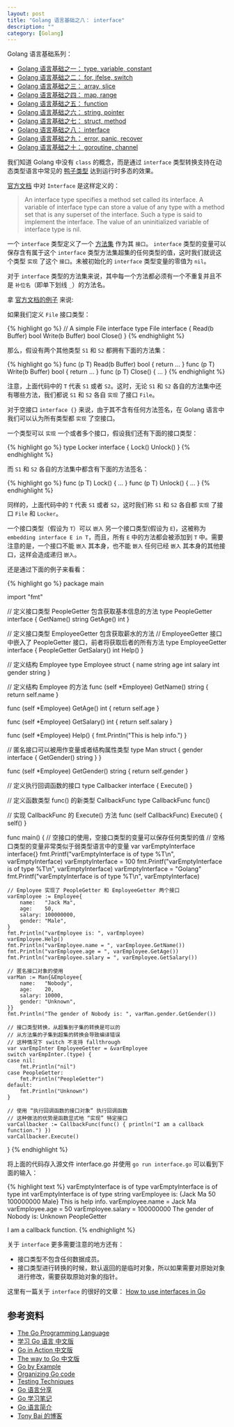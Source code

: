 ```yaml
---
layout: post
title: "Golang 语言基础之八： interface"
description: ""
category: [Golang]
---
```


Golang 语言基础系列：

- [Golang 语言基础之一： type, variable, constant](/golang-fundamentals-1-types-variables-constants.html)
- [Golang 语言基础之二： for, ifelse, switch](/golang-fundamentals-2-for-ifelse-switch.html)
- [Golang 语言基础之三： array, slice](/golang-fundamentals-3-array-slice.html)
- [Golang 语言基础之四： map, range](/golang-fundamentals-4-map-range.html)
- [Golang 语言基础之五： function](/golang-fundamentals-5-function.html)
- [Golang 语言基础之六： string, pointer](/golang-fundamentals-6-string-pointer.html)
- [Golang 语言基础之七： struct, method](/2014/12/28/golang-fundamentals-7-struct-method.html)
- [Golang 语言基础之八： interface](/golang-fundamentals-8-interface.html)
- [Golang 语言基础之九： error, panic, recover](/golang-fundamentals-9-error-panic-recover.html)
- [Golang 语言基础之十： goroutine, channel](/golang-fundamentals-10-goroutine-channel.html)

我们知道 Golang 中没有 `class` 的概念，而是通过 `interface` 类型转换支持在动态类型语言中常见的 [鸭子类型][3] 达到运行时多态的效果。

[官方文档][1] 中对 `Interface` 是这样定义的：

> An interface type specifies a method set called its interface. A variable of interface type can store a value of any type with a method set that is any superset of the interface. Such a type is said to implement the interface. The value of an uninitialized variable of interface type is nil.

一个 `interface` 类型定义了一个 [方法集][2] 作为其 `接口`。 `interface` 类型的变量可以保存含有属于这个 `interface` 类型方法集超集的任何类型的值，这时我们就说这个类型 `实现` 了这个 `接口`。未被初始化的 `interface` 类型变量的零值为 `nil`。

对于 `interface` 类型的方法集来说，其中每一个方法都必须有一个不重复并且不是 `补位名`（即单下划线 `_`）的方法名。

拿 [官方文档的例子][1] 来说:

如果我们定义 `File` 接口类型：

{% highlight go %}
// A simple File interface
type File interface {
	Read(b Buffer) bool
	Write(b Buffer) bool
	Close()
}
{% endhighlight %}

那么，假设有两个其他类型 `S1` 和 `S2` 都拥有下面的方法集：

{% highlight go %}
func (p T) Read(b Buffer) bool { return … }
func (p T) Write(b Buffer) bool { return … }
func (p T) Close() { … }
{% endhighlight %}

注意，上面代码中的 `T` 代表 `S1` 或者 `S2`。这时，无论 `S1` 和 `S2` 各自的方法集中还有哪些方法，我们都说 `S1` 和 `S2` 各自 `实现` 了接口 `File`。

对于空接口 `interface {}` 来说，由于其不含有任何方法签名，在 Golang 语言中我们可以认为所有类型都 `实现` 了空接口。

一个类型可以 `实现` 一个或者多个接口，假设我们还有下面的接口类型：

{% highlight go %}
type Locker interface {
	Lock()
	Unlock()
}
{% endhighlight %}

而 `S1` 和 `S2` 各自的方法集中都含有下面的方法签名：

{% highlight go %}
func (p T) Lock() { … }
func (p T) Unlock() { … }
{% endhighlight %}

同样的，上面代码中的 `T` 代表 `S1` 或者 `S2`，这时我们称 `S1` 和 `S2` 各自都 `实现` 了接口 `File` 和 `Locker`。

一个接口类型（假设为 `T`）可以 `嵌入` 另一个接口类型(假设为 `E`)，这被称为 `embedding interface E in T`，而且，所有 `E` 中的方法都会被添加到 `T` 中。需要注意的是，一个接口不能 `嵌入` 其本身，也不能 `嵌入` 任何已经 `嵌入` 其本身的其他接口，这样会造成递归 `嵌入`。

还是通过下面的例子来看看：

{% highlight go %}
package main

import "fmt"

// 定义接口类型 PeopleGetter 包含获取基本信息的方法
type PeopleGetter interface {
	GetName() string
	GetAge() int
}

// 定义接口类型 EmployeeGetter 包含获取薪水的方法
// EmployeeGetter 接口中嵌入了 PeopleGetter 接口，前者将获取后者的所有方法
type EmployeeGetter interface {
	PeopleGetter
	GetSalary() int
	Help()
}

// 定义结构 Employee
type Employee struct {
	name   string
	age    int
	salary int
	gender string
}

// 定义结构 Employee 的方法
func (self *Employee) GetName() string {
	return self.name
}

func (self *Employee) GetAge() int {
	return self.age
}

func (self *Employee) GetSalary() int {
	return self.salary
}

func (self *Employee) Help() {
	fmt.Println("This is help info.")
}

// 匿名接口可以被用作变量或者结构属性类型
type Man struct {
	gender interface {
		GetGender() string
	}
}

func (self *Employee) GetGender() string {
	return self.gender
}

// 定义执行回调函数的接口
type Callbacker interface {
	Execute()
}

// 定义函数类型 func() 的新类型 CallbackFunc
type CallbackFunc func()

// 实现 CallbackFunc 的 Execute() 方法
func (self CallbackFunc) Execute() { self() }

func main() {
	// 空接口的使用，空接口类型的变量可以保存任何类型的值
	// 空格口类型的变量非常类似于弱类型语言中的变量
	var varEmptyInterface interface{}
	fmt.Printf("varEmptyInterface is of type %T\n", varEmptyInterface)
	varEmptyInterface = 100
	fmt.Printf("varEmptyInterface is of type %T\n", varEmptyInterface)
	varEmptyInterface = "Golang"
	fmt.Printf("varEmptyInterface is of type %T\n", varEmptyInterface)

	// Employee 实现了 PeopleGetter 和 EmployeeGetter 两个接口
	varEmployee := Employee{
		name:   "Jack Ma",
		age:    50,
		salary: 100000000,
		gender: "Male",
	}
	fmt.Println("varEmployee is: ", varEmployee)
	varEmployee.Help()
	fmt.Println("varEmployee.name = ", varEmployee.GetName())
	fmt.Println("varEmployee.age = ", varEmployee.GetAge())
	fmt.Println("varEmployee.salary = ", varEmployee.GetSalary())

	// 匿名接口对象的使用
	varMan := Man{&Employee{
		name:   "Nobody",
		age:    20,
		salary: 10000,
		gender: "Unknown",
	}}
	fmt.Println("The gender of Nobody is: ", varMan.gender.GetGender())

	// 接口类型转换，从超集到子集的转换是可以的
	// 从方法集的子集到超集的转换会导致编译错误
	// 这种情况下 switch 不支持 fallthrough
	var varEmpInter EmployeeGetter = &varEmployee
	switch varEmpInter.(type) {
	case nil:
		fmt.Println("nil")
	case PeopleGetter:
		fmt.Println("PeopleGetter")
	default:
		fmt.Println("Unknown")
	}

	// 使用 “执行回调函数的接口对象” 执行回调函数
	// 这种做法的优势是函数显式地 “实现” 特定接口
	varCallbacker := CallbackFunc(func() { println("I am a callback function.") })
	varCallbacker.Execute()

}
{% endhighlight %}

将上面的代码存入源文件 interface.go 并使用 `go run interface.go` 可以看到下面的输入：

{% highlight text %}
varEmptyInterface is of type <nil>
varEmptyInterface is of type int
varEmptyInterface is of type string
varEmployee is:  {Jack Ma 50 100000000 Male}
This is help info.
varEmployee.name =  Jack Ma
varEmployee.age =  50
varEmployee.salary =  100000000
The gender of Nobody is:  Unknown
PeopleGetter

I am a callback function.
{% endhighlight %}

关于 `interface` 更多需要注意的地方还有：

- 接口类型不包含任何数据成员。
- 接口类型进行转换的时候，默认返回的是临时对象，所以如果需要对原始对象进行修改，需要获取原始对象的指针。

这里有一篇关于 `interface` 的很好的文章： [How to use interfaces in Go][4]

## 参考资料

- [The Go Programming Language](http://golang.org/cmd/go/)
- [学习 Go 语言  中文版](http://mikespook.com/learning-go/)
- [Go in Action  中文版](https://github.com/astaxie/Go-in-Action)
- [The way to Go 中文版](https://github.com/Unknwon/the-way-to-go_ZH_CN/blob/master/eBook/02.2.md)
- [Go by Example](https://gobyexample.com/hello-world)
- [Organizing Go code](https://talks.golang.org/2014/organizeio.slide#1)
- [Testing Techniques](https://talks.golang.org/2014/testing.slide#1)
- [Go 语言分享](http://www.jiagoushi.me/index.php/archives/43/)
- [Go 学习笔记](https://github.com/qyuhen/book)
- [Go 语言简介](http://coolshell.cn/articles/8460.html)
- [Tony Bai 的博客](http://tonybai.com/)

[1]: http://golang.org/ref/spec#Interface_types
[2]: http://golang.org/ref/spec#Method_sets
[3]: http://zh.wikipedia.org/wiki/%E9%B8%AD%E5%AD%90%E7%B1%BB%E5%9E%8B
[4]: http://jordanorelli.com/post/32665860244/how-to-use-interfaces-in-go


